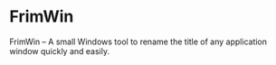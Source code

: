 # FrimWin
FrimWin – A small Windows tool to rename the title of any application window quickly and easily.
